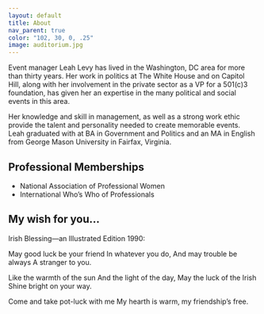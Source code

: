 ```yaml
---
layout: default
title: About
nav_parent: true
color: "102, 30, 0, .25"
image: auditorium.jpg
---
```

Event manager Leah Levy has lived in the Washington, DC area for more than thirty years. Her work in politics at The White House and on Capitol Hill, along with her involvement in the private sector as a VP for a 501(c)3 foundation, has given her an expertise in the many political and social events in this area.

Her knowledge and skill in management, as well as a strong work ethic provide the talent and personality needed to create memorable events. Leah graduated with at BA in Government and Politics and an MA in English from George Mason University in Fairfax, Virginia.

## Professional Memberships
- National Association of Professional Women
- International Who’s Who of Professionals

## My wish for you…
Irish Blessing—an Illustrated Edition 1990:

May good luck be your friend
In whatever you do,
And may trouble be always
A stranger to you.

Like the warmth of the sun
And the light of the day,
May the luck of the Irish
Shine bright on your way.

Come and take pot-luck with me
My hearth is warm, my friendship’s free.